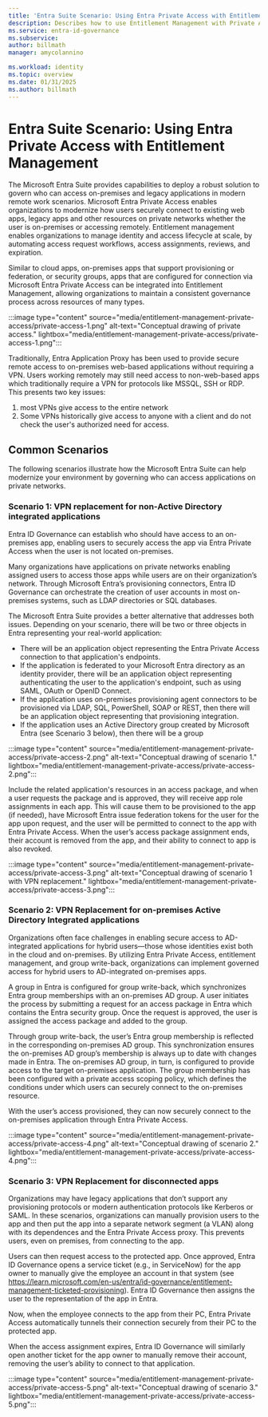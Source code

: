 ```yaml
---
title: 'Entra Suite Scenario: Using Entra Private Access with Entitlement Management  '
description: Describes how to use Entitlement Management with Private Access
ms.service: entra-id-governance
ms.subservice:
author: billmath
manager: amycolannino

ms.workload: identity
ms.topic: overview
ms.date: 01/31/2025
ms.author: billmath
---
```


# Entra Suite Scenario: Using Entra Private Access with Entitlement Management  

The Microsoft Entra Suite provides capabilities to deploy a robust solution to govern who can access on-premises and legacy applications in modern remote work scenarios. Microsoft Entra Private Access enables organizations to modernize how users securely connect to existing web apps, legacy apps and other resources on private networks whether the user is on-premises or accessing remotely. Entitlement management enables organizations to manage identity and access lifecycle at scale, by automating access request workflows, access assignments, reviews, and expiration. 

Similar to cloud apps, on-premises apps that support provisioning or federation, or security groups, apps that are configured for connection via Microsoft Entra Private Access can be integrated into Entitlement Management, allowing organizations to maintain a consistent governance process across resources of many types.  

:::image type="content" source="media/entitlement-management-private-access/private-access-1.png" alt-text="Conceptual drawing of private access." lightbox="media/entitlement-management-private-access/private-access-1.png":::

Traditionally, Entra Application Proxy has been used to provide secure remote access to on-premises web-based applications without requiring a VPN. Users working remotely may still need access to non-web-based apps which traditionally require a VPN for protocols like MSSQL, SSH or RDP. This presents two key issues: 
1. most VPNs give access to the entire network
2. Some VPNs historically give access to anyone with a client and do not check the user's authorized need for access. 

## Common Scenarios 

The following scenarios illustrate how the Microsoft Entra Suite can help modernize your environment by governing who can access applications on private networks.  

### Scenario 1: VPN replacement for non-Active Directory integrated applications 

Entra ID Governance can establish who should have access to an on-premises app, enabling users to securely access the app via Entra Private Access when the user is not located on-premises.  

Many organizations have applications on private networks enabling assigned users to access those apps while users are on their organization’s network. Through Microsoft Entra’s provisioning connectors, Entra ID Governance can orchestrate the creation of user accounts in most on-premises systems, such as LDAP directories or SQL databases. ​ 

The Microsoft Entra Suite provides a better alternative that addresses both issues. Depending on your scenario, there will be two or three objects in Entra representing your real-world application: 

- There will be an application object representing the Entra Private Access connection to that application's endpoints.
- If the application is federated to your Microsoft Entra directory as an identity provider, there will be an application object representing authenticating the user to the application's endpoint, such as using SAML, OAuth or OpenID Connect. 
- If the application uses on-premises provisioning agent connectors to be provisioned via LDAP, SQL, PowerShell, SOAP or REST, then there will be an application object representing that provisioning integration. 
- If the application uses an Active Directory group created by Microsoft Entra (see Scenario 3 below), then there will be a group 

:::image type="content" source="media/entitlement-management-private-access/private-access-2.png" alt-text="Conceptual drawing of scenario 1." lightbox="media/entitlement-management-private-access/private-access-2.png":::

Include the related application's resources in an access package, and when a user requests the package and is approved, they will receive app role assignments in each app.  This will cause them to be provisioned to the app (if needed), have Microsoft Entra issue federation tokens for the user for the app upon request, and the user will be permitted to connect to the app with Entra Private Access. When the user’s access package assignment ends, their account is removed from the app, and their ability to connect to app is also revoked. 

:::image type="content" source="media/entitlement-management-private-access/private-access-3.png" alt-text="Conceptual drawing of scenario 1 with VPN replacement." lightbox="media/entitlement-management-private-access/private-access-3.png":::

### Scenario 2: VPN Replacement for on-premises Active Directory Integrated applications 

Organizations often face challenges in enabling secure access to AD-integrated applications for hybrid users—those whose identities exist both in the cloud and on-premises. By utilizing Entra Private Access, entitlement management, and group write-back, organizations can implement governed access for hybrid users to AD-integrated on-premises apps. 

A group in Entra is configured for group write-back, which synchronizes Entra group memberships with an on-premises AD group. A user initiates the process by submitting a request for an access package in Entra which contains the Entra security group. Once the request is approved, the user is assigned the access package and added to the group.  

Through group write-back, the user’s Entra group membership is reflected in the corresponding on-premises AD group. This synchronization ensures the on-premises AD group’s membership is always up to date with changes made in Entra. The on-premises AD group, in turn, is configured to provide access to the target on-premises application. The group membership has been configured with a private access scoping policy, which defines the conditions under which users can securely connect to the on-premises resource. 

With the user’s access provisioned, they can now securely connect to the on-premises application through Entra Private Access.  

:::image type="content" source="media/entitlement-management-private-access/private-access-4.png" alt-text="Conceptual drawing of scenario 2." lightbox="media/entitlement-management-private-access/private-access-4.png":::

### Scenario 3: VPN Replacement for disconnected apps 

Organizations may have legacy applications that don’t support any provisioning protocols or modern authentication protocols like Kerberos or SAML. ​In these scenarios, organizations can​ manually provision users to the app and then put the app into a separate network segment (a VLAN) along with its dependences and the Entra Private Access proxy. This prevents users, even on premises, from connecting to the app. 

Users can then request access to the protected app. Once approved, Entra ID Governance opens a service ticket (e.g., in ServiceNow) for the app owner to manually give the employee an account in that system (see https://learn.microsoft.com/en-us/entra/id-governance/entitlement-management-ticketed-provisioning). Entra ID Governance then assigns the user to the representation of the app in Entra.  
 
Now, when the employee connects to the app from their PC, Entra Private Access automatically tunnels their connection securely from their PC to the protected app.  
 
When the access assignment expires, Entra ID Governance will similarly open another ticket for the app owner to manually remove their account, removing the user’s ability to connect to that application. 

:::image type="content" source="media/entitlement-management-private-access/private-access-5.png" alt-text="Conceptual drawing of scenario 3." lightbox="media/entitlement-management-private-access/private-access-5.png":::